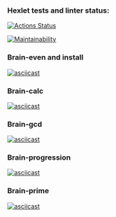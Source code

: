 ### Hexlet tests and linter status:
[![Actions Status](https://github.com/mtalipowa/python-project-49/actions/workflows/hexlet-check.yml/badge.svg)](https://github.com/mtalipowa/python-project-49/actions)

[![Maintainability](https://api.codeclimate.com/v1/badges/c58cfcdc387e265740da/maintainability)](https://codeclimate.com/github/mtalipowa/python-project-49/maintainability)
### Brain-even and install
[![asciicast](https://asciinema.org/a/crscVEOw0iVOOmwxGRR7H7xYM.svg)](https://asciinema.org/a/crscVEOw0iVOOmwxGRR7H7xYM)
### Brain-calc
[![asciicast](https://asciinema.org/a/h4AraOcXPE0oiTYiMf7gi60OI.svg)](https://asciinema.org/a/h4AraOcXPE0oiTYiMf7gi60OI)
### Brain-gcd
[![asciicast](https://asciinema.org/a/DBQLYBc23CPvDiRfujeWkwQdl.svg)](https://asciinema.org/a/DBQLYBc23CPvDiRfujeWkwQdl)
### Brain-progression
[![asciicast](https://asciinema.org/a/AfvB7HUoziefY1ZhLbFyHLgS4.svg)](https://asciinema.org/a/AfvB7HUoziefY1ZhLbFyHLgS4)
### Brain-prime
[![asciicast](https://asciinema.org/a/sLH3GBTWQoSGTecLDfNjbidJ0.svg)](https://asciinema.org/a/sLH3GBTWQoSGTecLDfNjbidJ0)
